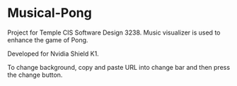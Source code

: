 # Musical-Pong
Project for Temple CIS Software Design 3238. Music visualizer is used to enhance the game of Pong.

Developed for Nvidia Shield K1.

To change background, copy and paste URL into change bar and then press the change button.


